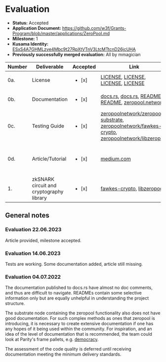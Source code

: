 # Evaluation

- **Status:** Accepted
- **Application Document:** https://github.com/w3f/Grants-Program/blob/master/applications/ZeroPool.md
- **Milestone:** 1
- **Kusama Identity:** [ESxS4A7GHMLzve4Mbc9t27RpXtVTnV3LtcMTtcnD26jcUHA](https://polkascan.io/pre/kusama/account/ESxS4A7GHMLzve4Mbc9t27RpXtVTnV3LtcMTtcnD26jcUHA)
- **Previously successfully merged evaluation:** All by mmagician

| Number | Deliverable | Accepted | Link | Notes |
| ------ | ----------- | ---- |----------------- | --------- |
| 0a. | License | <ul><li>[x] </li></ul> | [LICENSE](https://github.com/zeropoolnetwork/fawkes-crypto/blob/190c1541de416ca4b634a54b555cd3f23f3a20e5/LICENSE-APACHE), [LICENSE](https://github.com/zeropoolnetwork/fawkes-crypto/blob/190c1541de416ca4b634a54b555cd3f23f3a20e5/LICENSE-MIT), [LICENSE](https://github.com/zeropoolnetwork/libzeropool/blob/beae8527536bd03a22e4d110de10079d096f9b55/LICENSE-APACHE), [LICENSE](https://github.com/zeropoolnetwork/fawkes-crypto/blob/190c1541de416ca4b634a54b555cd3f23f3a20e5/LICENSE-MIT) | - |
| 0b.  | Documentation | <ul><li>[x] </li></ul> | [docs.rs](https://docs.rs/libzeropool/0.5.6/libzeropool/index.html), [docs.rs](https://docs.rs/fawkes-crypto/4.4.0/fawkes_crypto/index.html), [README](https://github.com/zeropoolnetwork/libzeropool/blob/0f406f4947bbd1abd3bfd0731c0128d3ac015ab1/README.md) [README](https://github.com/zeropoolnetwork/fawkes-crypto/blob/5149f041ab7fa9b037cf104c8360360da66db427/README.md), [zeropool.network](https://zeropool.network/docs/implementation/contracts-and-circuits/substrate/) | Some docs added on request. |
| 0c. | Testing Guide | <ul><li>[x] </li></ul> | [zeropoolnetwork/zeropool-substrate](https://github.com/zeropoolnetwork/zeropool-substrate/blob/f13adb61ae2720f8703311f1ae5a6c2d85c8b4ca/README.md#run-the-full-test-environment), [zeropoolnetwork/fawkes-crypto](https://github.com/zeropoolnetwork/fawkes-crypto/tree/5149f041ab7fa9b037cf104c8360360da66db427/fawkes-crypto/tests), [zeropoolnetwork/libzeropool](https://github.com/zeropoolnetwork/libzeropool/tree/0f406f4947bbd1abd3bfd0731c0128d3ac015ab1/tests)| |
| 0d. | Article/Tutorial | <ul><li>[x] </li></ul> | [medium.com](https://medium.com/zeropool/zeropool-implementing-privacy-preserving-transactions-with-zksnarks-and-substrate-1bd060505166) | Overview of project, developments and future plans |
| 1. | zkSNARK circuit and cryptography library | <ul><li>[x] </li></ul> |  [fawkes-crypto](https://github.com/zeropoolnetwork/fawkes-crypto/tree/5149f041ab7fa9b037cf104c8360360da66db427), [libzeropool](https://github.com/zeropoolnetwork/libzeropool/tree/0f406f4947bbd1abd3bfd0731c0128d3ac015ab1) | — |

## General notes

### Evaluation 22.06.2023

Article provided, milestone accepted.

### Evaluation 14.06.2023

Tests are working. Some documentation added, article still missing.

### Evaluation 04.07.2022

The documentation published to docs.rs have almost no doc comments, and thus are difficult to navigate. READMEs contain some selective information only but are equally unhelpful in understanding the project structure.

The substrate node containing the zeropool functionality also does not have good documentation. For such complex methods as ones that zeropool is introducing, it is necessary to create extensive documentation if one has any hopes of it being used within the community. For inspiration, and an idea of the level of documentation that is recommended, the team could look at Parity's frame pallets, e.g. [democracy](https://github.com/paritytech/substrate/tree/master/frame/democracy).

The assessment of the code quality is deferred until receiving documentation meeting the minimum delivery standards.
